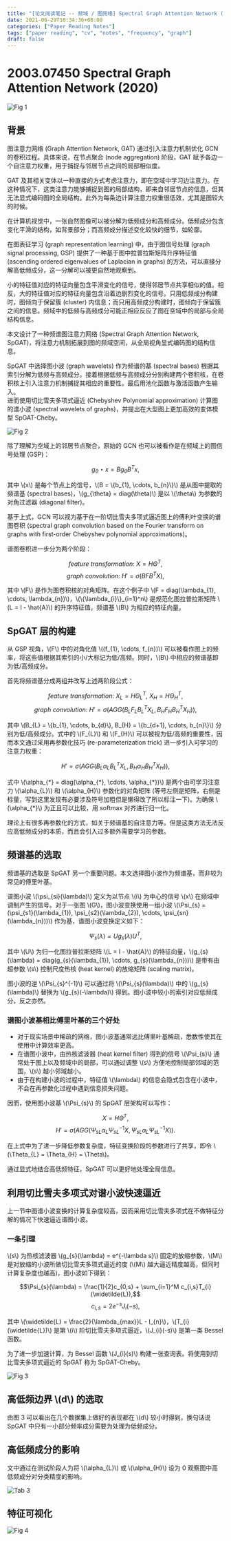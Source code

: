 ```yaml
---
title: "[论文阅读笔记 -- 频域 / 图网络] Spectral Graph Attention Network (2020)"
date: 2021-06-29T10:34:36+08:00
categories: ["Paper Reading Notes"]
tags: ["paper reading", "cv", "notes", "frequency", "graph"]
draft: false
---
```


# 2003.07450 Spectral Graph Attention Network (2020)

![Fig 1](/images/2021/PRN25/1.png)

## 背景

图注意力网络 (Graph Attention Network, GAT) 通过引入注意力机制优化 GCN 的卷积过程。具体来说，在节点聚合 (node aggregation) 阶段，GAT 赋予各边一个自注意力权重，用于捕捉与邻居节点之间的局部相似度。    

GAT 及其相关变体以一种直接的方式考虑注意力，即在空域中学习边注意力。在这种情况下，这类注意力能够捕捉到图的局部结构，即来自邻居节点的信息，但其无法显式编码图的全局结构。此外为每条边计算注意力权重很低效，尤其是图较大的时候。  

在计算机视觉中，一张自然图像可以被分解为低频成分和高频成分。低频成分包含变化平滑的结构，如背景部分；而高频成分描述变化较快的细节，如轮廓。  

在图表征学习 (graph representation learning) 中，由于图信号处理 (graph signal processing, GSP) 提供了一种基于图中拉普拉斯矩阵升序特征值 (ascending ordered eigenvalues of Laplacian in graphs) 的方法，可以直接分解高低频成分，这一分解可以被更自然地观察到。  

小的特征值对应的特征向量包含平滑变化的信号，使得邻居节点共享相似的值。相反，大的特征值对应的特征向量包含沿着边剧烈变化的信号。只用低频成分构建时，图倾向于保留簇 (cluster) 内信息；而只用高频成分构建时，图倾向于保留簇之间的信息。频域中的低频与高频成分可能正相应反应了图在空域中的局部与全局结构信息。  

本文设计了一种频谱图注意力网络 (Spectral Graph Attention Network, SpGAT)，将注意力机制拓展到图的频域空间，从全局视角显式编码图的结构信息。  

SpGAT 中选择图小波 (graph wavelets) 作为频谱的基 (spectral bases) 根据其索引分解为低频与高频成分。接着根据低频与高频成分分别构建两个卷积核，在卷积核上引入注意力机制捕捉其相应的重要性。最后用池化函数与激活函数产生输入。  
进而使用切比雪夫多项式逼近 (Chebyshev Polynomial approximation) 计算图的谱小波 (spectral wavelets of graphs)，并提出在大型图上更加高效的变体模型 SpGAT-Cheby。  

![Fig 2](/images/2021/PRN25/2.png)

除了理解为空域上的邻居节点聚合，原始的 GCN 也可以被看作是在频域上的图信号处理 (GSP)：  

$$g_{\theta} \star x = Bg_{\theta}B^Tx,$$  

其中 \\(x\\) 是每个节点上的信号，\\(B = \\{b_{1}, \cdots, b_{n}\\}\\) 是从图中提取的频谱基 (spectral bases)，\\(g_{\theta} = diag(\theta)\\) 是以 \\(\theta\\) 为参数的对角过滤器 (diagonal filter)。  

基于上式，GCN 可以视为基于在一阶切比雪夫多项式逼近图上的傅利叶变换的谱图卷积 (spectral graph convolution based on the Fourier transform on graphs with first-order Chebyshev polynomial approximations)。  

谱图卷积进一步分为两个阶段：  

$$feature \ transformation: \ X = H\Theta^T,$$
$$graph \ convolution: \ H' = \sigma(BFB^TX),$$  

其中 \\(F\\) 是作为图卷积核的对角矩阵。在这个例子中 \\(F = diag(\lambda_{1}, \cdots, \lambda_{n})\\)，\\(\\{\lambda_{i}\\}_{i=1}^n\\) 是规范化图拉普拉斯矩阵 \\(L = I - \hat{A}\\) 的升序特征值，频谱基 \\(B\\) 为相应的特征向量。  

## SpGAT 层的构建

从 GSP 视角，\\(F\\) 中的对角化值 \\((f_{1}, \cdots, f_{n})\\) 可以被看作图上的频率，将这些值根据其索引的小/大标记为低/高频。同时，\\(B\\) 中相应的频谱基即为低/高频成分。  

首先将频谱基分成两组并改写上述两阶段公式：  

$$feature \ transformation: \ X_{L} = H\Theta_{L}^T, \ X_{H} = H\Theta_{H}^T,$$
$$graph \ convolution: \ H' = \sigma(AGG(B_{L}F_{L}B_{L}^TX_{L}, B_{H}F_{H}B_{H}^TX_{H})),$$  

其中 \\(B_{L} = \\{b_{1}, \cdots, b_{d}\\}, B_{H} = \\{b_{d+1}, \cdots, b_{n}\\}\\) 分别为低/高频成分。式中的 \\(F_{L}\\) 和 \\(F_{H}\\) 可以被视为低/高频的重要性，因而本文通过采用再参数化技巧 (re-parameterization trick) 进一步引入可学习的注意力权重：  

$$H' = \sigma(AGG(B_{L}\alpha_{L}B_{L}^TX_{L}, B_{H}\alpha_{H}B_{H}^TX_{H})),$$  

式中 \\(\alpha_{\*} = diag(\alpha_{\*}, \cdots, \alpha_{\*})\\) 是两个由可学习注意力 \\(\alpha_{L}\\) 和 \\(\alpha_{H}\\) 参数化的对角矩阵 (等号左侧是矩阵，右侧是标量，写到这里发现有必要涉及符号加粗但是懒得改了所以标注一下)。为确保 \\(\alpha_{\*}\\) 为正且可以比较，用 softmax 对齐进行归一化。  

理论上有很多再参数化的方式，如关于频谱基的自注意力等。但是这类方法无法反应高低频成分的本质，而且会引入过多额外需要学习的参数。  

## 频谱基的选取

频谱基的选取是 SpGAT 另一个重要问题。本文选择图小波作为频谱基，而非较为常见的傅里叶基。  

谱图小波 \\(\psi_{si}(\lambda)\\) 定义为以节点 \\(i\\) 为中心的信号 \\(x\\) 在频域中调制产生的信号。对于一张图 \\(G\\)，图小波变换使用一组小波 \\(\Psi_{s} = (\psi_{s1}(\lambda_{1}), \psi_{s2}(\lambda_{2}), \cdots, \psi_{sn}(\lambda_{n}))\\) 作为基，谱图小波变换定义如下：  

$$\Psi_{s}(\lambda) = Ug_{s}(\lambda)U^T,$$  

其中 \\(U\\) 为归一化图拉普拉斯矩阵 \\(L = I - \hat{A}\\) 的特征向量，\\(g_{s}(\lambda) = diag(g_{s}(\lambda_{1}), \cdots, g_{s}(\lambda_{n}))\\) 是带有由超参数 \\(s\\) 控制尺度热核 (heat kernel) 的放缩矩阵 (scaling matrix)。  

图小波的逆 \\(\Psi_{s}^{-1}\\) 可以通过将 \\(\Psi_{s}(\lambda)\\) 中的 \\(g_{s}(\lambda)\\) 替换为 \\(g_{s}(-\lambda)\\) 得到。图小波中较小的索引对应低频成分，反之亦然。  

### 谱图小波基相比傅里叶基的三个好处
+ 对于现实场景中稀疏的网络，图小波基通常远比傅里叶基稀疏，悉数性使其在使用中计算效率更高。  
+ 在谱图小波中，由热核滤波器 (heat kernel filter) 得到的信号 \\(\Psi_{s}\\) 通常处于图上以及频域中的局部，可以通过调整 \\(s\\) 方便地控制局部邻域的范围，\\(s\\) 越小邻域越小。  
+ 由于在构建小波的过程中，特征值 \\(\lambda\\) 的信息会隐式包含在小波中，不会在再参数化过程中遇到信息损失问题。  

因而，使用图小波基 \\(\Psi_{s}\\) 的 SpGAT 层架构可以写作：  

$$X = H\Theta^T,$$
$$H' = \sigma(AGG(\Psi_{sL}\alpha_{L}\Psi_{sL}^{-1}X, \Psi_{sL}\alpha_{L}\Psi_{sL}^{-1}X)).$$  

在上式中为了进一步降低参数复杂度，特征变换阶段的参数进行了共享，即令 \\(\Theta_{L} = \Theta_{H} = \Theta\\)。  

通过显式地结合高低频特征，SpGAT 可以更好地处理全局信息。  

## 利用切比雪夫多项式对谱小波快速逼近

上一节中图谱小波变换的计算复杂度较高，因而采用切比雪夫多项式在不做特征分解的情况下快速逼近谱图小波。  

### 一条引理

\\(s\\) 为热核滤波器 \\(g_{s}(\lambda) = e^{-\lambda s}\\) 固定的放缩参数，\\(M\\) 是对放缩的小波所做切比雪夫多项式逼近的度 (\\(M\\) 越大逼近精度越高，但同时计算复杂度也越高)，图小波如下得到：  

$$\Psi_{s}(\lambda) = \frac{1}{2}c_{0,s} + \sum_{i=1}^M c_{i,s}T_{i}(\widetilde{L}),$$
$$c_{i,s} = 2e^{-s}J_{i}(-s),$$  

其中 \\(\widetilde{L} = \frac{2}{\lambda_{max}}L - I_{n}\\)，\\(T_{i}(\widetilde{L})\\) 是第 \\(i\\) 阶切比雪夫多项式逼近，\\(J_{i}(-s)\\) 是第一类 Bessel 函数。  

为了进一步加速计算，为 Bessel 函数 \\(J_{i}(s)\\) 构建一张查询表。将使用到切比雪夫多项式逼近的 SpGAT 称为 SpGAT-Cheby。  

![Fig 3](/images/2021/PRN25/3.png)

## 高低频边界 \\(d\\) 的选取

由图 3 可以看出在几个数据集上做好的表现都在 \\(d\\) 较小时得到，换句话说 SpGAT 中只有一小部分频率成分需要为处理为低频成分。  

## 高低频成分的影响

文中通过在测试阶段人为将 \\(\alpha_{L}\\) 或 \\(\alpha_{H}\\) 设为 0 观察图中高低频成分对分类精度的影响。  

![Tab 3](/images/2021/PRN25/T3.png)

## 特征可视化

![Fig 4](/images/2021/PRN25/4.png)
